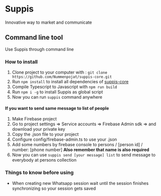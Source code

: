 # Suppis

Innovative way to market and communicate

## Command line tool

Use Suppis through command line

### How to install

1. Clone project to your computer with : `git clone https://github.com/Nummenpojat/suppis-core.git`
2. Run `npm install` to install all dependencies of [suppis-core](https://github.com/Nummenpojat/suppis-core)
3. Compile Typescript to Javascript with `npm run build`
3. Run `npm i -g` to install Suppis as global script
4. Now you can run `suppis` command anywhere

#### If you want to send same message to list of people
1. Make Firebase project
2. Go to project settings => Service accounts => Firebase Admin sdk => and download your private key
3. Copy the .json file to your project
4. Configure config/firebase-admin.ts to use your .json
5. Add some numbers by firebase console to persons / [person id] / number: [phone number] **Also remember that name is also required**
6. Now you can use `suppis send [your message] list` to send message to everybody at persons collection

### Things to know before using
- When creating new Whatsapp session wait until the session finishes synchronizing so your session gets saved